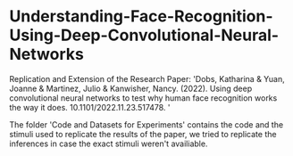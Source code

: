 # Understanding-Face-Recognition-Using-Deep-Convolutional-Neural-Networks
Replication and Extension of the Research Paper: 'Dobs, Katharina &amp; Yuan, Joanne &amp; Martinez, Julio &amp; Kanwisher, Nancy. (2022). Using deep convolutional neural networks to test why human face recognition works the way it does. 10.1101/2022.11.23.517478. '


The folder 'Code and Datasets for Experiments' contains the code and the stimuli used to replicate the results of the paper, we tried to replicate the inferences in case the exact stimuli weren't availiable. 